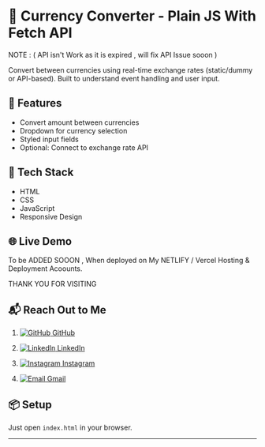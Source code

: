# 💱 Currency Converter   - Plain JS With Fetch API 



NOTE : 
( API isn't Work as it is expired , will fix API Issue sooon )



Convert between currencies using real-time exchange rates (static/dummy or API-based). Built to understand event handling and user input.




## 🚀 Features
- Convert amount between currencies
- Dropdown for currency selection
- Styled input fields
- Optional: Connect to exchange rate API




## 🧰 Tech Stack
- HTML
- CSS
- JavaScript
- Responsive Design




## 🌐 Live Demo
To be ADDED SOOON , When deployed on My NETLIFY / Vercel  Hosting & Deployment Acoounts.







THANK YOU FOR VISITING 




## 📬 Reach Out to Me


1. [![GitHub](https://img.shields.io/badge/GitHub-181717?style=flat-square&logo=github&logoColor=white) GitHub](https://github.com/vikrant-1912)


   
2. [![LinkedIn](https://img.shields.io/badge/LinkedIn-0A66C2?style=flat-square&logo=linkedin&logoColor=white) LinkedIn](https://www.linkedin.com/in/vikrant1912)


   
3. [![Instagram](https://img.shields.io/badge/Instagram-E4405F?style=flat-square&logo=instagram&logoColor=white) Instagram](https://www.instagram.com/vikrant_7017)


     
4. [![Email](https://img.shields.io/badge/Gmail-D14836?style=flat-square&logo=gmail&logoColor=white) Gmail](mailto:vikrantkhatana15@gmail.com)




     
## 📦 Setup
Just open `index.html` in your browser.

---
